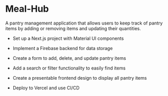 # Meal-Hub
A pantry management application that allows users to keep track of pantry items by adding or removing items and updating their quantities.

- Set up a Next.js project with Material UI components

- Implement a Firebase backend for data storage

- Create a form to add, delete, and update pantry items

- Add a search or filter functionality to easily find items

- Create a presentable frontend design to display all pantry items

- Deploy to Vercel and use CI/CD
